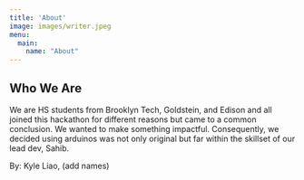 ```yaml
---
title: 'About'
image: images/writer.jpeg
menu:
  main:
    name: "About"
---
```


## Who We Are

We are HS students from Brooklyn Tech, Goldstein, and Edison and all joined this hackathon for different reasons but came to a common conclusion. We wanted to make something impactful. Consequently, we decided using arduinos was not only original but far within the skillset of our lead dev, Sahib. 


By: Kyle Liao, (add names)